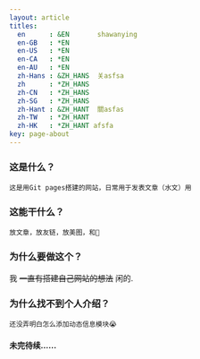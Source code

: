 ```yaml
---
layout: article
titles:
  en      : &EN       shawanying
  en-GB   : *EN
  en-US   : *EN
  en-CA   : *EN
  en-AU   : *EN
  zh-Hans : &ZH_HANS  关asfsa
  zh      : *ZH_HANS
  zh-CN   : *ZH_HANS
  zh-SG   : *ZH_HANS
  zh-Hant : &ZH_HANT  關asfas
  zh-TW   : *ZH_HANT
  zh-HK   : *ZH_HANT afsfa
key: page-about
---
```


### 这是什么？
    
    这是用Git pages搭建的网站，日常用于发表文章（水文）用
    
    
### 这能干什么？

    放文章，放友链，放美图，和💖

    
### 为什么要做这个？

   我 ~~一直有搭建自己网站的想法~~ 闲的.
   
   
### 为什么找不到个人介绍？

    还没弄明白怎么添加动态信息模块😭
    

#### 未完待续......
